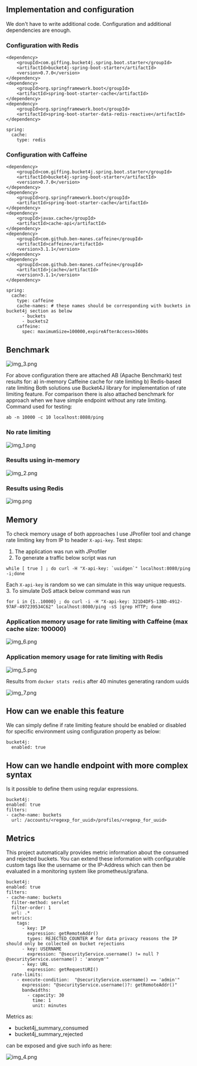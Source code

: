 ## Implementation and configuration

We don't have to write additional code. Configuration and additional dependencies are enough. 

### Configuration with Redis

```
<dependency>
    <groupId>com.giffing.bucket4j.spring.boot.starter</groupId>
    <artifactId>bucket4j-spring-boot-starter</artifactId>
    <version>0.7.0</version>
</dependency>
<dependency>
    <groupId>org.springframework.boot</groupId>
    <artifactId>spring-boot-starter-cache</artifactId>
</dependency>
<dependency>
    <groupId>org.springframework.boot</groupId>
    <artifactId>spring-boot-starter-data-redis-reactive</artifactId>
</dependency>
```

```
spring:
  cache:
    type: redis
```

### Configuration with Caffeine
```
<dependency>
    <groupId>com.giffing.bucket4j.spring.boot.starter</groupId>
    <artifactId>bucket4j-spring-boot-starter</artifactId>
    <version>0.7.0</version>
</dependency>
<dependency>
    <groupId>org.springframework.boot</groupId>
    <artifactId>spring-boot-starter-cache</artifactId>
</dependency>
<dependency>
    <groupId>javax.cache</groupId>
    <artifactId>cache-api</artifactId>
</dependency>
<dependency>
    <groupId>com.github.ben-manes.caffeine</groupId>
    <artifactId>caffeine</artifactId>
    <version>3.1.1</version>
</dependency>
<dependency>
    <groupId>com.github.ben-manes.caffeine</groupId>
    <artifactId>jcache</artifactId>
    <version>3.1.1</version>
</dependency>
```

```
spring:
  cache:
    type: caffeine
    cache-names: # these names should be corresponding with buckets in bucket4j section as below
      - buckets
      - buckets2
    caffeine:
      spec: maximumSize=100000,expireAfterAccess=3600s
```

## Benchmark
![img_3.png](img_3.png)

For above configuration there are attached AB (Apache Benchmark) test results for:
a) in-memory Caffeine cache for rate limiting
b) Redis-based rate limiting
Both solutions use Bucket4J library for implementation of rate limiting feature.
For comparison there is also attached benchmark for approach when we have simple endpoint without any rate limiting.
Command used for testing:
```
ab -n 10000 -c 10 localhost:8080/ping
```

### No rate limiting

![img_1.png](img_1.png)

### Results using in-memory 

![img_2.png](img_2.png)

### Results using Redis

![img.png](img.png)

## Memory

To check memory usage of both approaches I use JProfiler tool and change rate limiting key from IP to header
`X-api-key`. Test steps:
1. The application was run with JProfiler 
2. To generate a traffic below script was run
```
while [ true ] ; do curl -H "X-api-key: `uuidgen`" localhost:8080/ping -i;done
```
Each `X-api-key` is random so we can simulate in this way unique requests.
3. To simulate DoS attack below command was run
```
for i in {1..10000} ; do curl -i -H "X-api-key: 321D4DF5-13BD-4912-97AF-497239534C62" localhost:8080/ping -sS |grep HTTP; done
```
### Application memory usage for rate limiting with Caffeine (max cache size: 100000)

![img_6.png](img_6.png)

### Application memory usage for rate limiting with Redis

![img_5.png](img_5.png)

Results from `docker stats redis` after 40 minutes generating random uuids

![img_7.png](img_7.png)

## How can we enable this feature

We can simply define if rate limiting feature should be enabled or disabled for
specific environment using configuration property as below:

```
bucket4j:
  enabled: true
```

## How can we handle endpoint with more complex syntax

Is it possible to define them using regular expressions.

```
bucket4j:
enabled: true
filters:
- cache-name: buckets
  url: /accounts/<regexp_for_uuid>/profiles/<regexp_for_uuid>
```

## Metrics
This project automatically provides metric information about the consumed and rejected buckets. 
You can extend these information with configurable custom tags like the username or the IP-Address which can then be evaluated in a monitoring system 
like prometheus/grafana.
```
bucket4j:
enabled: true
filters:
- cache-name: buckets
  filter-method: servlet
  filter-order: 1
  url: .*
  metrics:
    tags:
      - key: IP
        expression: getRemoteAddr()
        types: REJECTED_COUNTER # for data privacy reasons the IP should only be collected on bucket rejections
      - key: USERNAME
        expression: "@securityService.username() != null ? @securityService.username() : 'anonym'"
      - key: URL
        expression: getRequestURI()
  rate-limits:
    - execute-condition:  "@securityService.username() == 'admin'"
      expression: "@securityService.username()?: getRemoteAddr()"
      bandwidths:
        - capacity: 30
          time: 1
          unit: minutes        
```

Metrics as:

* bucket4j_summary_consumed
* bucket4j_summary_rejected 

can be exposed and give such info as here:

![img_4.png](img_4.png)